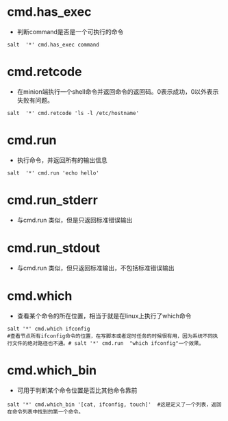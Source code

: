 # cmd.has_exec 

-  判断command是否是一个可执行的命令

```shell
salt  '*' cmd.has_exec command
```

# cmd.retcode

- 在minion端执行一个shell命令并返回命令的返回码。0表示成功，0以外表示失败有问题。

```shell
salt  '*' cmd.retcode 'ls -l /etc/hostname'  
```

# cmd.run

- 执行命令，并返回所有的输出信息

```shell
salt  '*' cmd.run 'echo hello'  
```

# cmd.run_stderr

- 与cmd.run 类似，但是只返回标准错误输出

# cmd.run_stdout

- 与cmd.run 类似，但只返回标准输出，不包括标准错误输出

# cmd.which

- 查看某个命令的所在位置，相当于就是在linux上执行了which命令

```shell
salt '*' cmd.which ifconfig   
#查看节点所有ifconfig命令的位置，在写脚本或者定时任务的时候很有用，因为系统不同执行文件的绝对路径也不通。# salt '*' cmd.run  "which ifconfig"一个效果。
```

# cmd.which_bin

- 可用于判断某个命令位置是否比其他命令靠前

```shell
salt '*' cmd.which_bin '[cat, ifconfig, touch]'  #这是定义了一个列表，返回在命令列表中找到的第一个命令。
```